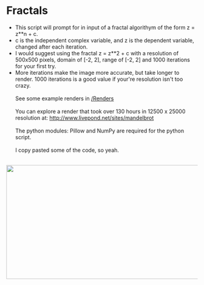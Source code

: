 # Fractals
* This script will prompt for in input of a fractal algorithym of the form z = z**n + c.
* c is the independent complex variable, and z is the dependent variable, changed after each iteration.
* I would suggest using the fractal z = z**2 + c with a resolution of 500x500 pixels, domain of [-2, 2], range of [-2, 2] and 1000 iterations for your first try.
* More iterations make the image more accurate, but take longer to render. 1000 iterations is a good value if your're resolution isn't too crazy.
<br/><br/>
See some example renders in <a href="/Renders">/Renders</a>
<br/><br/>
You can explore a render that took over 130 hours in 12500 x 25000 resolution at: http://www.livepond.net/sites/mandelbrot
<br/><br/>
The python modules: Pillow and NumPy are required for the python script.
<br/><br/>
I copy pasted some of the code, so yeah.
<br/><br/>
<img src="Renders/MEGA.png" width="600px" height="300px">
